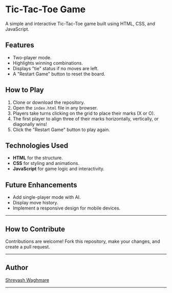 # Tic-Tac-Toe Game

A simple and interactive Tic-Tac-Toe game built using HTML, CSS, and JavaScript.

## Features
- Two-player mode.
- Highlights winning combinations.
- Displays "tie" status if no moves are left.
- A "Restart Game" button to reset the board.

## How to Play
1. Clone or download the repository.
2. Open the `index.html` file in any browser.
3. Players take turns clicking on the grid to place their marks (X or O).
4. The first player to align three of their marks horizontally, vertically, or diagonally wins!
5. Click the "Restart Game" button to play again.

## Technologies Used
- **HTML** for the structure.
- **CSS** for styling and animations.
- **JavaScript** for game logic and interactivity.

## Future Enhancements
- Add single-player mode with AI.
- Display move history.
- Implement a responsive design for mobile devices.

---

## How to Contribute
Contributions are welcome! Fork this repository, make your changes, and create a pull request.

---

## Author
[Shreyash Waghmare](https://github.com/Shreyash612)

---


